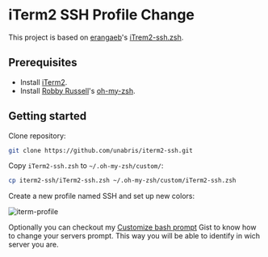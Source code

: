 # iTerm2 SSH Profile Change

This project is based on [erangaeb](https://github.com/erangaeb)'s [iTrem2-ssh.zsh](https://github.com/erangaeb/dev-notes/blob/master/oh-my-zsh/iTrem2-ssh.zsh).

## Prerequisites

* Install [iTerm2](https://www.iterm2.com/).
* Install [Robby Russell](https://github.com/robbyrussell)'s [oh-my-zsh](https://github.com/robbyrussell/oh-my-zsh).

## Getting started

Clone repository:
```bash
git clone https://github.com/unabris/iterm2-ssh.git
```

Copy `iTerm2-ssh.zsh` to `~/.oh-my-zsh/custom/`:
```bash
cp iterm2-ssh/iTerm2-ssh.zsh ~/.oh-my-zsh/custom/iTerm2-ssh.zsh
```

Create a new profile named SSH and set up new colors:

![iterm-profile](https://cloud.githubusercontent.com/assets/14099193/15497814/d2043cce-219c-11e6-8767-e23adee8a4d7.png)

Optionally you can checkout my [Customize bash prompt](https://gist.github.com/unabris/956bb424549b5d802e8bd11c997f7497) Gist to know how to change your servers prompt. This way you will be able to identify in wich server you are.

